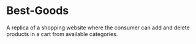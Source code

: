 # Best-Goods
A replica of a shopping website where the consumer can add and delete products in a cart from available categories.
